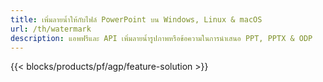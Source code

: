 ```yaml
---
title: เพิ่มลายน้ำให้กับไฟล์ PowerPoint บน Windows, Linux & macOS
url: /th/watermark
description: แอพฟรีและ API เพิ่มลายน้ำรูปภาพหรือข้อความในการนำเสนอ PPT, PPTX & ODP
---
```


{{< blocks/products/pf/agp/feature-solution >}} 

